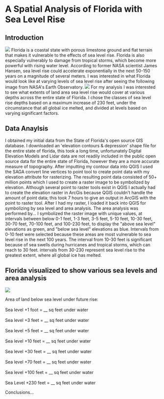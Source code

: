 # A Spatial Analysis of Florida with Sea Level Rise

## Introduction
<img src="rad-sc.github.io/Project1_486/images/FloridaLand.png?raw=true"/>
Florida is a coastal state with porous limestone ground and flat terrain that makes it vulnerable to the effects of sea level rise. Florida is also especially vulnerably to damage from tropical storms, which become more powerful with rising water level. According to former NASA scientist James Hansen, sea level rise could accelerate exponentially in the next 50-150 years on a magnitude of several meters. I was interested in what Florida would look like at varying levels of sea level rise after seeing the following image from NASA's Earth Observatory.
<img src="rad-sc.github.io/Project1_486/images/NasaFlorida.png?raw=true"/>
For my analysis I was interested to see what extents of land area sea level rise would cover at various depths across the entire state of Florida. I chose the classes of sea level rise depths based on a maximum increase of 230 feet, under the circumstance that all global ice melted, and divided at levels based on varying significant factors.

## Data Anaylsis
I obtained my initial data from the State of Florida's open source GIS database. I downloaded an 'elevation contours & depression' shape file for the entire state of florida, this took a long time, unfortunately Digital Elevation Models and Lidar data are not readily included in the public open source data for the entire state of Florida, however they are a more accurate measure of topography. After imputting my contour data into QGIS I used the SAGA convert line vertices to point tool to create point data with my elevation attribute for rasterizing. The resulting point data consisted of 50+ million points which I used to create a raster image to be symbolized by elevation. Although several point to raster tools exist in QGIS I actually had to create the elevation raster in ArcGis because QGIS couldn't handle the amount of point data; this took 7 hours to give an output in ArcGIS with the point to raster tool. After I had my raster, I loaded it back into QGIS for symbolizing by sea level and area analysis. The area analysis was performed by... I symbolized the raster image with unique values, at intervals between below 0-1 feet, 1-3 feet, 3-5 feet, 5-10 feet, 10-30 feet, 30-70 feet, 70-100 feet, and 100-230 feet, to display the "above sea level" elevations as green, and "below sea level" elevations as blue. Intervals from 0-10 feet were selected because these areas are most vulnerable to sea level rise in the next 100 years. The interval from 10-30 feet is significant because of sea swells during hurricanes and tropical storms, which can reach to 30 feet. intervals from 30-230 represent sea level rise to the greatest extent, where all global ice has melted. 


## Florida visualized to show various sea levels and area analysis

<img src="rad-sc.github.io/Project1_486/images/SeaLevelRiseFast.gif?raw=true"/>

Area of land below sea level under future rise:
<br><br>
Sea level +1 foot = __ sq feet under water
<br><br>
Sea level +3 feet = __ sq feet under water
<br><br>
Sea level +5 feet = __ sq feet under water
<br><br>
Sea level +10 feet = __ sq feet under water
<br><br>
Sea level +30 feet = __ sq feet under water
<br><br>
Sea level +70 feet =  __ sq feet under water
<br><br>
Sea level +100 feet = __ sq feet under water
<br><br>
Sea Level +230 feet = __ sq feet under water

Conclusions...



